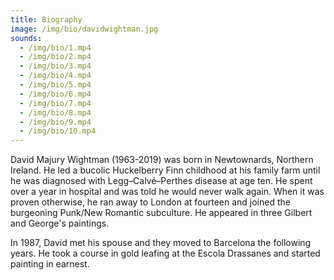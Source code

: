 ```yaml
---
title: Biography
image: /img/bio/davidwightman.jpg
sounds:
  - /img/bio/1.mp4
  - /img/bio/2.mp4
  - /img/bio/3.mp4
  - /img/bio/4.mp4
  - /img/bio/5.mp4
  - /img/bio/6.mp4
  - /img/bio/7.mp4
  - /img/bio/8.mp4
  - /img/bio/9.mp4
  - /img/bio/10.mp4
---
```

David Majury Wightman (1963-2019) was born in Newtownards, Northern Ireland. He led a bucolic Huckelberry Finn childhood at his family farm until he was diagnosed with Legg–Calvé–Perthes disease at age ten. He spent over a year in hospital and was told he would never walk again. When it was proven otherwise, he ran away to London at fourteen and joined the burgeoning Punk/New Romantic subculture. He appeared in three Gilbert and George's paintings.

In 1987, David met his spouse and they moved to Barcelona the following years. He took a course in gold leafing at the Escola Drassanes and started painting in earnest. 








